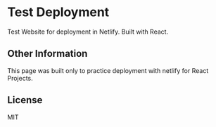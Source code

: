 # Test Deployment

Test Website for deployment in Netlify. Built with React. 

## Other Information

This page was built only to practice deployment with netlify for React Projects.

## License

MIT

